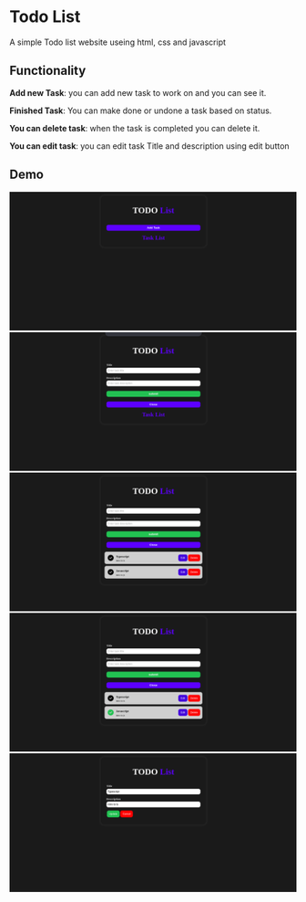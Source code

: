 # Todo List

A simple Todo list website useing html, css and javascript

## Functionality

**Add new Task**: you can add new task to work on and you can see it.

**Finished Task**: You can make done or undone a task based on status.

**You can delete task**: when the task is completed you can delete it.

**You can edit task**: you can edit task Title and description using edit button

## Demo

![App Screenshot](https://github.com/Naol86/projectPhase/blob/main/Task-1/images/demo-1.png)
![App Screenshot](https://github.com/Naol86/projectPhase/blob/main/Task-1/images/demo-2.png)
![App Screenshot](https://github.com/Naol86/projectPhase/blob/main/Task-1/images/demo-3a.png)
![App Screenshot](https://github.com/Naol86/projectPhase/blob/main/Task-1/images/demo-4.png)
![App Screenshot](https://github.com/Naol86/projectPhase/blob/main/Task-1/images/demo-5.png)
